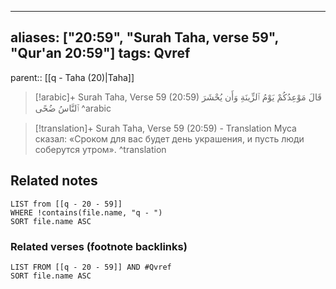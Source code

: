 
---
aliases: ["20:59", "Surah Taha, verse 59", "Qur'an 20:59"]
tags: Qvref
---

parent:: [[q - Taha (20)|Taha]]

> [!arabic]+ Surah Taha, Verse 59 (20:59)
> <span class="quran-arabic">قَالَ مَوْعِدُكُمْ يَوْمُ ٱلزِّينَةِ وَأَن يُحْشَرَ ٱلنَّاسُ ضُحًى</span>
^arabic

> [!translation]+ Surah Taha, Verse 59 (20:59) - Translation
> Муса сказал: «Сроком для вас будет день украшения, и пусть люди соберутся утром».
^translation



## Related notes
```dataview
LIST from [[q - 20 - 59]]
WHERE !contains(file.name, "q - ")
SORT file.name ASC
```

### Related verses (footnote backlinks)
```dataview
LIST FROM [[q - 20 - 59]] AND #Qvref
SORT file.name ASC
```

